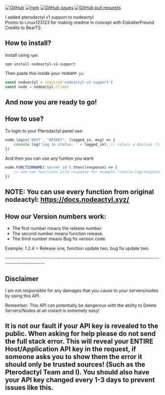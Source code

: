 [![GitHub](https://img.shields.io/github/license/EiskalterFreund/nodeactyl-v1-support)](https://github.com/EiskalterFreund/nodeactyl-v1-support/blob/main/LICENSE)
[![npm](https://img.shields.io/npm/v/nodeactyl-v1-support)](https://www.npmjs.com/package/nodeactyl-v1-support)
[![GitHub issues](https://img.shields.io/github/issues/EiskalterFreund/nodeactyl-v1-support)](https://github.com/EiskalterFreund/nodeactyl-v1-support/issues)
[![GitHub pull requests](https://img.shields.io/github/issues-pr/EiskalterFreund/nodeactyl-v1-support)](https://github.com/EiskalterFreund/nodeactyl-v1-support/pulls)

I added pterodactyl v1 support to nodeactyl <br/>
Promo to Linux123123 for making readme in concept with EiskalterFreund
Credits to BearTS

How to install?
----------------------------------------------------------------------------------------------------
Install using `npm`:
```
npm install nodeactyl-v1-support
```
Then paste this inside your `YOURAPP.js`:
```javascript
const nodeactyl = require('nodeactyl-v1-support')
const node = nodeactyl.Client
```

And now you are ready to go!
----------------------------------------------------------------------------------------------------

How to use?
----------------------------------------------------------------------------------------------------
To login to your Pterodactyl panel use:
```javascript
node.login('HOST', "APIKEY", (logged_in, msg) => {
	console.log('Log in status: ' + logged_in); // return a Boolean (true/false) if logged in.
})

```
And then you can use any funtion you want:
```javascript
node.FUNCTIONNAME('server_id').then((response) => {
	// and now functions with response for example "consle.log(response)" or what you want
})
```

NOTE: You can use every function from original nodeactyl: https://docs.nodeactyl.xyz/
---------------------------------------------------------------------------------------------------

How our Version numbers work:
---------------------------------------------------------------------------------------------------
- The first number means the release number.
- The second number means function release.
- The third number means Bug fix version code.
<p>Example: 1.2.4 = Release one, function update two, bug fix update two.</p>
--------------------------------------------------------------------------------------------------

Disclaimer
--------------------------------------------------------------------------------------------------
I am not responsible for any damages that you cause to your servers/nodes by using this API.

Remember: This API can potentially be dangerous with the ability to Delete Servers/Nodes at an instant 
is extremely easy!

It is not our fault if your API key is revealed to the public. When asking for help please do not 
send the full stack error. This will reveal your ENTIRE Host/Application API key in the request, 
if someone asks you to show them the error it should only be trusted sources! (Such as the 
Pterodactyl Team and I). You should also have your API key changed every 1-3 days to 
prevent issues like this.
--------------------------------------------------------------------------------------------------
